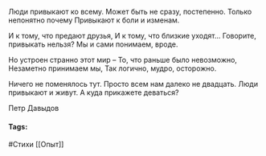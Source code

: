 Люди привыкают ко всему.
Может быть не сразу, постепенно.
Только непонятно почему
Привыкают к боли и изменам.

И к тому, что предают друзья,
И к тому, что близкие уходят…
Говорите, привыкать нельзя?
Мы и сами понимаем, вроде.

Но устроен странно этот мир –
То, что раньше было невозможно,
Незаметно принимаем мы,
Так логично, мудро, осторожно.

Ничего не поменялось тут.
Просто всем нам далеко не двадцать.
Люди привыкают и живут.
А куда прикажете деваться?

Петр Давыдов


#### Tags:
#Стихи
[[Опыт]]
